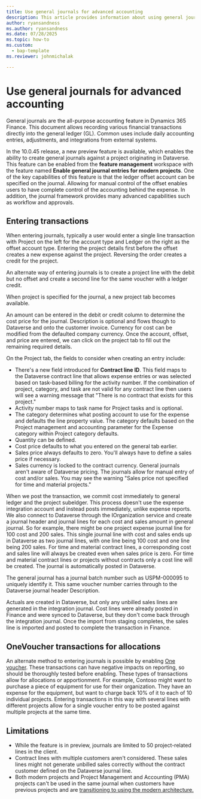 ```yaml
---
title: Use general journals for advanced accounting
description: This article provides information about using general journals
author: ryansandness
ms.author: ryansandness
ms.date: 07/28/2025
ms.topic: how-to
ms.custom: 
  - bap-template
ms.reviewer: johnmichalak

---
```

# Use general journals for advanced accounting

General journals are the all-purpose accounting feature in Dynamics 365 Finance. This document allows recording various financial transactions directly into the general ledger (GL). Common uses include daily accounting entries, adjustments, and integrations from external systems.

In the 10.0.45 release, a new preview feature is available, which enables the ability to create general journals against a project originating in Dataverse. This feature can be enabled from the **feature management** workspace with the feature named **Enable general journal entries for modern projects**.
One of the key capabilities of this feature is that the ledger offset account can be specified on the journal. Allowing for manual control of the offset enables users to have complete control of the accounting behind the expense. In addition, the journal framework provides many advanced capabilities such as workflow and approvals.

## Entering transactions

When entering journals, typically a user would enter a single line transaction with Project on the left for the account type and Ledger on the right as the offset account type. Entering the project details first before the offset creates a new expense against the project. Reversing the order creates a credit for the project.

An alternate way of entering journals is to create a project line with the debit but no offset and create a second line for the same voucher with a ledger credit.

When project is specified for the journal, a new project tab becomes available.

An amount can be entered in the debit or credit column to determine the cost price for the journal. Description is optional and flows though to Dataverse and onto the customer invoice. Currency for cost can be modified from the defaulted company currency. Once the account,  offset, and price are entered, we can click on the project tab to fill out the remaining required details.

On the Project tab, the fields to consider when creating an entry include:

- There's a new field introduced for **Contract line ID**. This field maps to the Dataverse contract line that allows expense entries or was selected based on task-based billing for the activity number. If the combination of project, category, and task are not valid for any contract line then users will see a warning message that "There is no contract that exists for this project." 
- Activity number maps to task name for Project tasks and is optional.
- The category determines what posting account to use for the expense and defaults the line property value. The category defaults based on the Project management and accounting parameter for the Expense category within Project category defaults.
- Quantity can be defined.
- Cost price defaults to what you entered on the general tab earlier.
- Sales price always defaults to zero. You'll always have to define a sales price if necessary.
- Sales currency is locked to the contract currency.
General journals aren't aware of Dataverse pricing. The journals allow for manual entry of cost and/or sales. You may see the warning "Sales price not specified for time and material projects."

When we post the transaction, we commit cost immediately to general ledger and the project subeldger. This process doesn't use the expense integration account and instead posts immediately, unlike expense reports. We also connect to Dataverse through the IOrganization service and create a journal header and journal lines for each cost and sales amount in general journal. So for example, there might be one project expense journal line for 100 cost and 200 sales. This single journal line with cost and sales ends up in Dataverse as two journal lines, with one line being 100 cost and one line being 200 sales. For time and material contract lines, a corresponding cost and sales line will always be created even when sales price is zero. For time and material contract lines or projects without contracts only a cost line will be created. The journal is automatically posted in Dataverse.

The general journal has a journal batch number such as USPM-000095 to uniquely identify it. This same voucher number carries through to the Dataverse journal header Description.

Actuals are created in Dataverse, but only any unbilled sales lines are generated in the integration journal. Cost lines were already posted in Finance and were synced to Dataverse, but they don't come back through the integration journal. Once the import from staging completes, the sales line is imported and posted to complete the transaction in Finance.

## OneVoucher transactions for allocations

An alternate method to entering journals is possible by enabling [One voucher](https://learn.microsoft.com/en-us/dynamics365/finance/general-ledger/one-voucher). These transactions can have negative impacts on reporting, so should be thoroughly tested before enabling. These types of transactions allow for allocations or apportionment. For example, Contoso might want to purchase a piece of equipment for use for their organization. They have an expense for the equipment, but want to charge back 10% of it to each of 10 individual projects. Entering transactions in this way with several lines with different projects allow for a single voucher entry to be posted against multiple projects at the same time.

## Limitations

- While the feature is in preview, journals are limited to 50 project-related lines in the client.
- Contract lines with multiple customers aren't considered. These sales lines might not generate unbilled sales correctly without the contract customer defined on the Dataverse journal line.
- Both modern projects and Project Management and Accounting (PMA) projects can't be used in the same journal when customers have previous projects and are [transitioning to using the modern architecture.](https://learn.microsoft.com/en-us/dynamics365/project-operations/prod-pma/move-to-modern-architecture)
